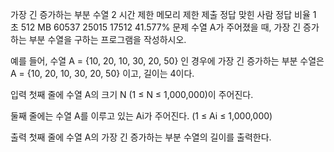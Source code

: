 가장 긴 증가하는 부분 수열 2
시간 제한 메모리 제한 제출 정답 맞힌 사람 정답 비율
1 초 512 MB 60537 25015 17512 41.577%
문제
수열 A가 주어졌을 때, 가장 긴 증가하는 부분 수열을 구하는 프로그램을 작성하시오.

예를 들어, 수열 A = {10, 20, 10, 30, 20, 50} 인 경우에 가장 긴 증가하는 부분 수열은 A = {10, 20, 10, 30, 20, 50} 이고, 길이는 4이다.

입력
첫째 줄에 수열 A의 크기 N (1 ≤ N ≤ 1,000,000)이 주어진다.

둘째 줄에는 수열 A를 이루고 있는 Ai가 주어진다. (1 ≤ Ai ≤ 1,000,000)

출력
첫째 줄에 수열 A의 가장 긴 증가하는 부분 수열의 길이를 출력한다.
